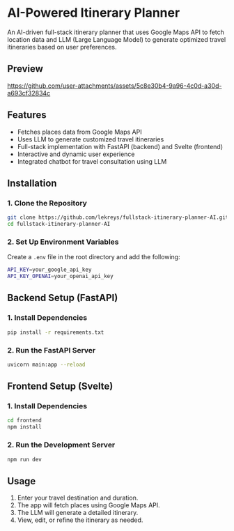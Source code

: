 # AI-Powered Itinerary Planner

An AI-driven full-stack itinerary planner that uses Google Maps API to fetch location data and LLM (Large Language Model) to generate optimized travel itineraries based on user preferences.



## Preview
https://github.com/user-attachments/assets/5c8e30b4-9a96-4c0d-a30d-a693cf32834c

## Features
- Fetches places data from Google Maps API
- Uses LLM to generate customized travel itineraries
- Full-stack implementation with FastAPI (backend) and Svelte (frontend)
- Interactive and dynamic user experience
- Integrated chatbot for travel consultation using LLM

## Installation

### 1. Clone the Repository
```sh
git clone https://github.com/lekreys/fullstack-itinerary-planner-AI.git
cd fullstack-itinerary-planner-AI
```

### 2. Set Up Environment Variables
Create a `.env` file in the root directory and add the following:
```sh
API_KEY=your_google_api_key
API_KEY_OPENAI=your_openai_api_key
```

## Backend Setup (FastAPI)

### 1. Install Dependencies
```sh
pip install -r requirements.txt
```

### 2. Run the FastAPI Server
```sh
uvicorn main:app --reload
```

## Frontend Setup (Svelte)

### 1. Install Dependencies
```sh
cd frontend
npm install
```

### 2. Run the Development Server
```sh
npm run dev
```

## Usage
1. Enter your travel destination and duration.
2. The app will fetch places using Google Maps API.
3. The LLM will generate a detailed itinerary.
4. View, edit, or refine the itinerary as needed.
